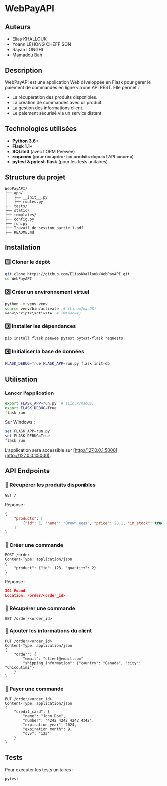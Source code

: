 # WebPayAPI

## Auteurs
- Elias KHALLOUK
- Yoann LEHONG CHEFF SON
- Rayan LONGHI
- Mamadou Bah


## Description
WebPayAPI est une application Web développée en Flask pour gérer le paiement de commandes en ligne via une API REST. Elle permet :

- La récupération des produits disponibles.
- La création de commandes avec un produit.
- La gestion des informations client.
- Le paiement sécurisé via un service distant.

## Technologies utilisées
- **Python 3.6+**
- **Flask 1.1+**
- **SQLite3** (avec l'ORM Peewee)
- **requests** (pour récupérer les produits depuis l'API externe)
- **pytest & pytest-flask** (pour les tests unitaires)

## Structure du projet
```
WebPayAPI/
├── app/
│   ├── __init__.py
│   ├── routes.py
├── tests/
├── static/
├── templates/
├── config.py
├── run.py
├── Travail de session partie 1.pdf
├── README.md
```

## Installation
### 1️⃣ Cloner le dépôt
```bash
git clone https://github.com/EliasKhallouk/WebPayAPI.git
cd WebPayAPI
```

### 2️⃣ Créer un environnement virtuel
```bash
python -m venv venv
source venv/bin/activate  # (Linux/macOS)
venv\Scripts\activate  # (Windows)
```

### 3️⃣ Installer les dépendances
```bash
pip install flask peewee pytest pytest-flask requests
```

### 4️⃣ Initialiser la base de données
```bash
FLASK_DEBUG=True FLASK_APP=run.py flask init-db
```

## Utilisation
### Lancer l’application
```bash
export FLASK_APP=run.py  # (Linux/macOS)
export FLASK_DEBUG=True
flask run
```
Sur Windows :
```powershell
set FLASK_APP=run.py
set FLASK_DEBUG=True
flask run
```
L’application sera accessible sur [http://127.0.0.1:5000](http://127.0.0.1:5000).

## API Endpoints
### 🔹 Récupérer les produits disponibles
```http
GET /
```
Réponse :
```json
{
    "products": [
        {"id": 1, "name": "Brown eggs", "price": 28.1, "in_stock": true}
    ]
}
```

### 🔹 Créer une commande
```http
POST /order
Content-Type: application/json
{
    "product": {"id": 123, "quantity": 2}
}
```
Réponse :
```json
302 Found
Location: /order/<order_id>
```

### 🔹 Récupérer une commande
```http
GET /order/<order_id>
```

### 🔹 Ajouter les informations du client
```http
PUT /order/<order_id>
Content-Type: application/json
{
    "order": {
        "email": "client@email.com",
        "shipping_information": {"country": "Canada", "city": "Chicoutimi"}
    }
}
```

### 🔹 Payer une commande
```http
PUT /order/<order_id>
Content-Type: application/json
{
    "credit_card": {
        "name": "John Doe",
        "number": "4242 4242 4242 4242",
        "expiration_year": 2024,
        "expiration_month": 9,
        "cvv": "123"
    }
}
```

## Tests
Pour exécuter les tests unitaires :
```bash
pytest
```
